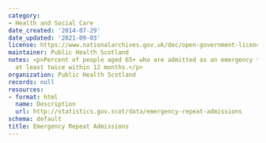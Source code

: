 ```yaml
---
category:
- Health and Social Care
date_created: '2014-07-29'
date_updated: '2021-09-03'
license: https://www.nationalarchives.gov.uk/doc/open-government-licence/version/3/
maintainer: Public Health Scotland
notes: <p>Percent of people aged 65+ who are admitted as an emergency to hospitals
  at least twice within 12 months.</p>
organization: Public Health Scotland
records: null
resources:
- format: html
  name: Description
  url: http://statistics.gov.scot/data/emergency-repeat-admissions
schema: default
title: Emergency Repeat Admissions
---
```

